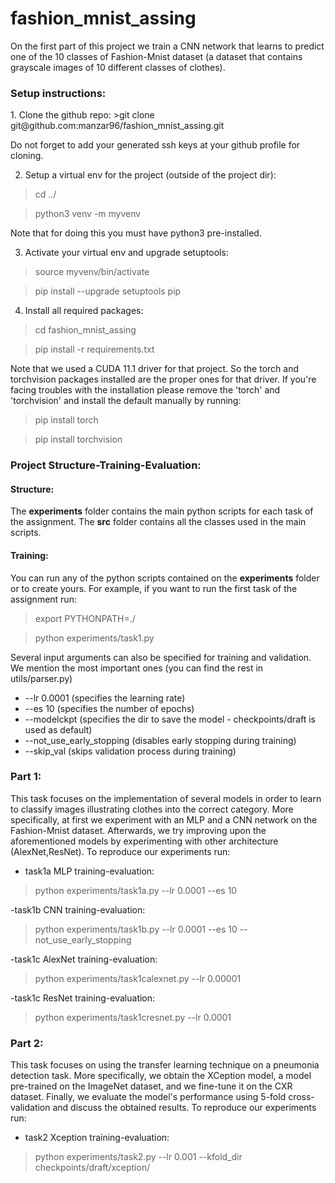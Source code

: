 # fashion_mnist_assing

On the first part of this project we train a CNN network that learns to 
predict one of the 10 classes of Fashion-Mnist dataset (a dataset 
that contains grayscale images of 10 different classes of clothes).

<h3>Setup instructions:</h3>
1. Clone the github repo: 
>git clone git@github.com:manzar96/fashion_mnist_assing.git

Do not forget to add your generated ssh keys at your github profile for 
cloning. 

2. Setup a virtual env for the project (outside of the project dir):
> cd ../

> python3 venv -m myvenv

Note that for doing this you must have python3 pre-installed.

3. Activate your virtual env and upgrade setuptools:
> source myvenv/bin/activate

> pip install --upgrade setuptools pip

4. Install all required packages:
> cd fashion_mnist_assing

> pip install -r requirements.txt

Note that we used a CUDA 11.1 driver  for that project. So the torch and 
torchvision packages installed are the proper ones for that driver. If you're 
facing troubles with the installation please remove the 'torch' and 'torchvision'
and install the default manually by running:
> pip install torch

> pip install torchvision

<h3>Project Structure-Training-Evaluation:</h3>
<h4>Structure:</h4>
The <b>experiments</b> folder contains the main python scripts for each 
task of 
the assignment.
The <b>src</b> folder contains all the classes used in the main scripts.  
<h4>Training:</h4>
You can run any of the python scripts contained on the <b>experiments</b> 
folder or to create yours. For example, if you want to run the first task 
of the assignment run:

> export PYTHONPATH=./

> python experiments/task1.py

Several input arguments can also be specified for training and validation.
We mention the most important ones (you can find the rest in utils/parser.py)

- --lr 0.0001 (specifies the learning rate)
- --es 10 (specifies the number of epochs)
- --modelckpt (specifies the dir to save the model - checkpoints/draft is 
  used as default)
- --not_use_early_stopping (disables early stopping during training)
- --skip_val (skips validation process during training)

<h3>Part 1:</h3>
This task focuses on the implementation of several models in order to learn to 
classify images illustrating clothes into the correct category.  More 
specifically, at first we experiment with an MLP and a CNN network on the 
Fashion-Mnist dataset. Afterwards, we try improving upon the aforementioned 
models by experimenting with other architecture (AlexNet,ResNet).
To reproduce our experiments run:

- task1a MLP training-evaluation:

> python experiments/task1a.py --lr 0.0001 --es 10

-task1b CNN training-evaluation:

>python experiments/task1b.py --lr 0.0001 --es 10 --not_use_early_stopping

-task1c AlexNet training-evaluation:

>python experiments/task1calexnet.py --lr 0.00001 

-task1c ResNet training-evaluation:
>python experiments/task1cresnet.py --lr 0.0001 

<h3>Part 2:</h3>
This task focuses on using the transfer learning technique on a 
pneumonia detection task. More specifically, we obtain the XCeption model,
a model pre-trained on the ImageNet dataset, and we fine-tune it on the
CXR dataset. Finally, we evaluate the model's performance using
5-fold cross-validation and discuss the obtained results.
To reproduce our experiments run:

- task2 Xception training-evaluation:

> python experiments/task2.py --lr 0.001 --kfold_dir checkpoints/draft/xception/


